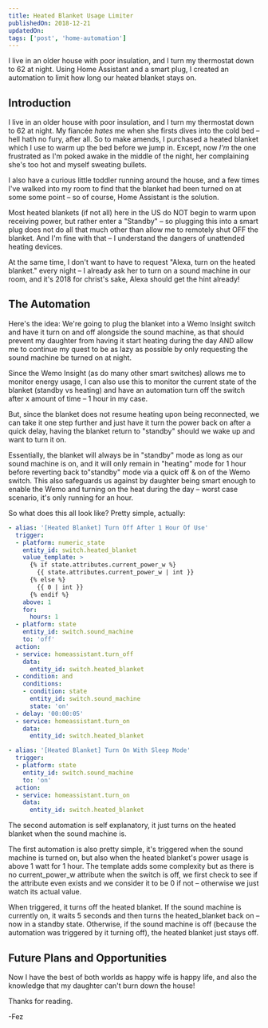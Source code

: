 ```yaml
---
title: Heated Blanket Usage Limiter
publishedOn: 2018-12-21
updatedOn:
tags: ['post', 'home-automation']
---
```

<!-- Excerpt Start -->
I live in an older house with poor insulation, and I turn my thermostat down to 62 at night. Using Home Assistant and a smart plug, I created an automation to limit how long our heated blanket stays on.
<!-- Excerpt End -->

## Introduction

I live in an older house with poor insulation, and I turn my thermostat down to 62 at night. My fiancée *hates* me when she firsts dives into the cold bed – hell hath no fury, after all. So to make amends, I purchased a heated blanket which I use to warm up the bed before we jump in. Except, now *I'm* the one frustrated as I'm poked awake in the middle of the night, her complaining she's too hot and myself sweating bullets.

I also have a curious little toddler running around the house, and a few times I've walked into my room to find that the blanket had been turned on at some some point – so of course, Home Assistant is the solution.

Most heated blankets (if not all) here in the US do NOT begin to warm upon receiving power, but rather enter a "Standby" – so plugging this into a smart plug does not do all that much other than allow me to remotely shut OFF the blanket. And I'm fine with that – I understand the dangers of unattended heating devices.

At the same time, I don't want to have to request "Alexa, turn on the heated blanket." every night – I already ask her to turn on a sound machine in our room, and it's 2018 for christ's sake, Alexa should get the hint already!

## The Automation

Here's the idea: We're going to plug the blanket into a Wemo Insight switch and have it turn on and off alongside the sound machine, as that should prevent my daughter from having it start heating during the day AND allow me to continue my quest to be as lazy as possible by only requesting the sound machine be turned on at night.

Since the Wemo Insight (as do many other smart switches) allows me to monitor energy usage, I can also use this to monitor the current state of the blanket (standby vs heating) and have an automation turn off the switch after x amount of time – 1 hour in my case.

But, since the blanket does not resume heating upon being reconnected, we can take it one step further and just have it turn the power back on after a quick delay, having the blanket return to "standby" should we wake up and want to turn it on.

Essentially, the blanket will always be in "standby" mode as long as our sound machine is on, and it will only remain in "heating" mode for 1 hour before reverting back to"standby" mode via a quick off & on of the Wemo switch. This also safeguards us against by daughter being smart enough to enable the Wemo and turning on the heat during the day – worst case scenario, it's only running for an hour.

So what does this all look like? Pretty simple, actually:

```yaml
- alias: '[Heated Blanket] Turn Off After 1 Hour Of Use'
  trigger:
  - platform: numeric_state
    entity_id: switch.heated_blanket
    value_template: >
      {% if state.attributes.current_power_w %}
        {{ state.attributes.current_power_w | int }}
      {% else %}
        {{ 0 | int }}
      {% endif %}
    above: 1
    for:
      hours: 1
  - platform: state
    entity_id: switch.sound_machine
    to: 'off'
  action:
  - service: homeassistant.turn_off
    data:
      entity_id: switch.heated_blanket
  - condition: and
    conditions:
    - condition: state
      entity_id: switch.sound_machine
      state: 'on'
  - delay: '00:00:05'
  - service: homeassistant.turn_on
    data:
      entity_id: switch.heated_blanket

- alias: '[Heated Blanket] Turn On With Sleep Mode'
  trigger:
  - platform: state
    entity_id: switch.sound_machine
    to: 'on'
  action:
  - service: homeassistant.turn_on
    data:
      entity_id: switch.heated_blanket
```


The second automation is self explanatory, it just turns on the heated blanket when the sound machine is.

The first automation is also pretty simple, it's triggered when the sound machine is turned on, but also when the heated blanket's power usage is above 1 watt for 1 hour. The template adds some complexity but as there is no current_power_w attribute when the switch is off, we first check to see if the attribute even exists and we consider it to be 0 if not – otherwise we just watch its actual value.

When triggered, it turns off the heated blanket. If the sound machine is currently on, it waits 5 seconds and then turns the heated_blanket back on – now in a standby state. Otherwise, if the sound machine is off (because the automation was triggered by it turning off), the heated blanket just stays off.

## Future Plans and Opportunities

Now I have the best of both worlds as happy wife is happy life, and also the knowledge that my daughter can't burn down the house!

Thanks for reading.

-Fez
